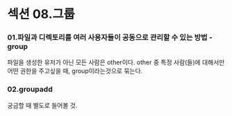 # 섹션 08.그룹
 
### 01.파일과 디렉토리를 여러 사용자들이 공동으로 관리할 수 있는 방법 - group
파일을 생성한 유저가 아닌 모든 사람은 other이다.
other 중 특정 사람(들)에 대해서만 어떤 권한을 주고싶을 때, group이라는것으로 묶는다. 
 
### 02.groupadd

궁금할 때 별도로 들어볼 것.
